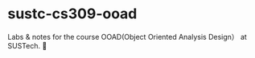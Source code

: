 # sustc-cs309-ooad
Labs &amp; notes for the course OOAD(Object Oriented Analysis Design） at SUSTech. :baby:
